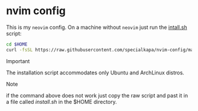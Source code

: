 # nvim config

This is my `neovim` config. On a machine without `neovim` just run the
[intall.sh](./scripts/install.sh) script:

```bash
cd $HOME
curl -fsSL https://raw.githubusercontent.com/specialkapa/nvim-config/main/script/install.sh | bash
```

> [!IMPORTANT]
> The installation script accommodates only Ubuntu and ArchLinux distros.

> [!NOTE]
> if the command above does not work just copy the raw script and past it in
> a file called _install.sh_ in the $HOME directory.

